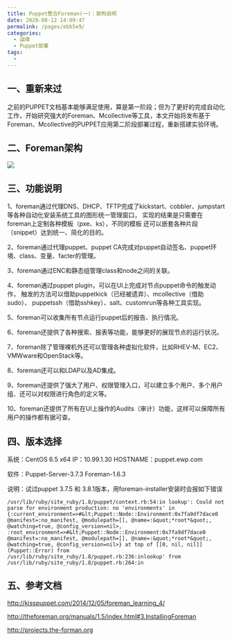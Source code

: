 ```yaml
---
title: Puppet整合Foreman(一)：架构说明
date: 2020-08-12 14:09:47
permalink: /pages/ebb5e9/
categories: 
  - 运维
  - Puppet部署
tags: 
  - 
---
```

## 一、重新来过

之前的PUPPET文档基本能够满足使用，算是第一阶段；但为了更好的完成自动化工作，开始研究强大的Foreman、Mcollective等工具，本文开始将发布基于Foreman、Mcollective的PUPPET应用第二阶段部署过程，重新搭建实验环境。

<!-- more -->

## 二、Foreman架构

![](https://s3.51cto.com/wyfs02/M01/70/F0/wKioL1XBs9iRDodYAAG980qJZ1M394.jpg)

## 三、功能说明

1、foreman通过代理DNS、DHCP、TFTP完成了kickstart、cobbler、jumpstart 等各种自动化安装系统工具的图形统一管理窗口， 实现的结果是只需要在foreman上定制各种模板（pxe、ks），不同的模板 还可以嵌套各种片段（snippet）达到统一、简化的目的。

2、foreman通过代理puppet、puppet CA完成对puppet自动签名、puppet环境、class、变量、facter的管理。

3、foreman通过ENC和静态组管理class和node之间的关联。

4、foreman通过puppet plugin，可以在UI上完成对节点puppet命令的触发动作， 触发的方法可以借助puppetkick（已经被遗弃）、mcollective（借助sudo）、 puppetssh（借助sshkey）、salt、customrun等各种工具实现。

5、foreman可以收集所有节点运行puppet后的报告、执行情况。

6、foreman还提供了各种搜索、报表等功能，能够更好的展现节点的运行状况。

7、foreman除了管理裸机外还可以管理各种虚拟化软件，比如RHEV-M、EC2、VMWware和OpenStack等。

8、foreman还可以和LDAP以及AD集成。

9、foreman还提供了强大了用户、权限管理入口，可以建立多个用户、多个用户组、还可以对权限进行角色的定义等。

10、foreman还提供了所有在UI上操作的Audits（审计）功能，这样可以保障所有用户的操作都有据可查。



## 四、版本选择

系统：CentOS 6.5 x64  IP：10.99.1.30  HOSTNAME：puppet.ewp.com

软件：Puppet-Server-3.7.3 Foreman-1.6.3

说明：试过puppet 3.7.5 和 3.8.1版本，用foreman-installer安装时会报如下错误

```
/usr/lib/ruby/site_ruby/1.8/puppet/context.rb:54:in lookup': Could not parse for environment production: no 'environments' in {:current_environment=>#&lt;Puppet::Node::Environment:0x7fa9df7dace0 @manifest=:no_manifest, @modulepath=[], @name=:&quot;*root*&quot;, @watching=true, @config_version=nil>, :root_environment=>#&lt;Puppet::Node::Environment:0x7fa9df7dace0 @manifest=:no_manifest, @modulepath=[], @name=:&quot;*root*&quot;, @watching=true, @config_version=nil>} at top of [[0, nil, nil]] (Puppet::Error) from /usr/lib/ruby/site_ruby/1.8/puppet.rb:236:inlookup' from /usr/lib/ruby/site_ruby/1.8/puppet.rb:264:in
```

## 五、参考文档

http://kisspuppet.com/2014/12/05/foreman_learning_4/

http://theforeman.org/manuals/1.5/index.html#3.InstallingForeman

http://projects.the-forman.org